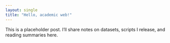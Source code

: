 ```yaml
---
layout: single
title: "Hello, academic web!"
---
```


This is a placeholder post. I’ll share notes on datasets, scripts I release, and reading summaries here.
